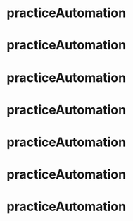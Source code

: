 # practiceAutomation
# practiceAutomation
# practiceAutomation
# practiceAutomation
# practiceAutomation
# practiceAutomation
# practiceAutomation
